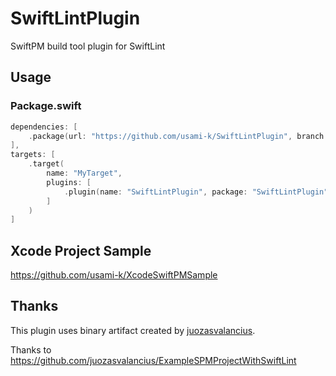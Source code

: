 # SwiftLintPlugin

SwiftPM build tool plugin for SwiftLint

## Usage

### Package.swift

```swift
dependencies: [
    .package(url: "https://github.com/usami-k/SwiftLintPlugin", branch: "main"),
],
targets: [
    .target(
        name: "MyTarget",
        plugins: [
            .plugin(name: "SwiftLintPlugin", package: "SwiftLintPlugin"),
        ]
    )
]
```

## Xcode Project Sample

https://github.com/usami-k/XcodeSwiftPMSample

## Thanks

This plugin uses binary artifact created by [juozasvalancius](https://github.com/juozasvalancius).

Thanks to https://github.com/juozasvalancius/ExampleSPMProjectWithSwiftLint


